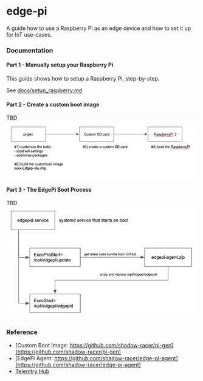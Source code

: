 # edge-pi

A guide how to use a Raspberry Pi as an edge device and how to set it up for IoT use-cases. 

### Documentation

#### Part 1 - Manually setup your Raspberry Pi

This guide shows how to setup a Raspberry Pi, step-by-step.

See [docs/setup_raspberry.md](docs/setup_raspberry.md)

#### Part 2 - Create a custom boot image

TBD
![edgepi boot image](docs/images/edgepi_boot_image.png)

#### Part 3 - The EdgePi Boot Process

TBD
![edgepid.service](docs/images/edgepid_service.png)

### Reference

* [Custom Boot Image: https://github.com/shadow-racer/pi-gen](https://github.com/shadow-racer/pi-gen)
* [EdgePi Agent: https://github.com/shadow-racer/edge-pi-agent](https://github.com/shadow-racer/edge-pi-agent)
* [Telemtry Hub](https://github.com/shadow-racer/telemetry-hub)